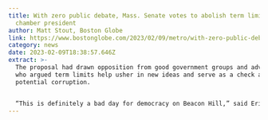 ```yaml
---
title: With zero public debate, Mass. Senate votes to abolish term limits for
  chamber president
author: Matt Stout, Boston Globe
link: https://www.bostonglobe.com/2023/02/09/metro/with-zero-public-debate-mass-senate-votes-abolish-term-limits-chamber-president/?event=event25
category: news
date: 2023-02-09T18:38:57.646Z
extract: >-
  The proposal had drawn opposition from good government groups and advocates,
  who argued term limits help usher in new ideas and serve as a check against
  potential corruption.


  “This is definitely a bad day for democracy on Beacon Hill,” said Erin Leahy, executive director of the group Act on Mass, which has pressed for more transparency in the Legislature. “To see the last of the Big Three that had term limits lose that safeguard portends a regression in . . . democratic values on Beacon Hill that I think everyone should be concerned about.”
---
```

